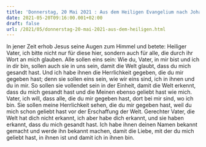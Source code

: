 ```yaml
---
title: 'Donnerstag, 20 Mai 2021 : Aus dem Heiligen Evangelium nach Johannes - Joh 17,20-26.'
date: 2021-05-20T09:16:00.001+02:00
draft: false
url: /2021/05/donnerstag-20-mai-2021-aus-dem-heiligen.html
---
```


In jener Zeit erhob Jesus seine Augen zum Himmel und betete: Heiliger Vater, ich bitte nicht nur für diese hier, sondern auch für alle, die durch ihr Wort an mich glauben. Alle sollen eins sein: Wie du, Vater, in mir bist und ich in dir bin, sollen auch sie in uns sein, damit die Welt glaubt, dass du mich gesandt hast. Und ich habe ihnen die Herrlichkeit gegeben, die du mir gegeben hast; denn sie sollen eins sein, wie wir eins sind, ich in ihnen und du in mir. So sollen sie vollendet sein in der Einheit, damit die Welt erkennt, dass du mich gesandt hast und die Meinen ebenso geliebt hast wie mich. Vater, ich will, dass alle, die du mir gegeben hast, dort bei mir sind, wo ich bin. Sie sollen meine Herrlichkeit sehen, die du mir gegeben hast, weil du mich schon geliebt hast vor der Erschaffung der Welt. Gerechter Vater, die Welt hat dich nicht erkannt, ich aber habe dich erkannt, und sie haben erkannt, dass du mich gesandt hast. Ich habe ihnen deinen Namen bekannt gemacht und werde ihn bekannt machen, damit die Liebe, mit der du mich geliebt hast, in ihnen ist und damit ich in ihnen bin.